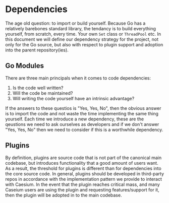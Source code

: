 # Dependencies

The age old question: to import or build yourself. Because Go has a relatively barebones standard library, the tendancy is to build everything yourself, from scratch, every time. Your own `Set` class or `ThreadPool` etc. In this document we will define our dependency strategy for the project, not only for the Go source, but also with respect to plugin support and adoption into the parent repository(ies).

## Go Modules

There are three main principals when it comes to code dependencies:

1) Is the code well written?
2) Will the code be maintained?
3) Will writing the code yourself have an intrinsic advantage?

If the answers to these questios is "Yes, Yes, No", then the obvious answer is to import the code and not waste the time implementing the same thing yourself. Each time we introduce a new dependency, these are the qeustions we need to ask ourselves as developers and if we don't answer "Yes, Yes, No" then we need to consider if this is a worthwhile dependency.

## Plugins

By definition, plugins are source code that is not part of the canonical main codebase, but introduces functionality that a good amount of users want. As a result, the threshold for plugins is different than for dependencies into the core source code. In general, plugins should be developed in third-party repos in accordance with the implementation pattern we provide to interact with Caesium. In the event that the plugin reaches critical mass, and many Caseium users are using the plugin and requesting features/support for it, then the plugin will be adopted in to the main codebase.